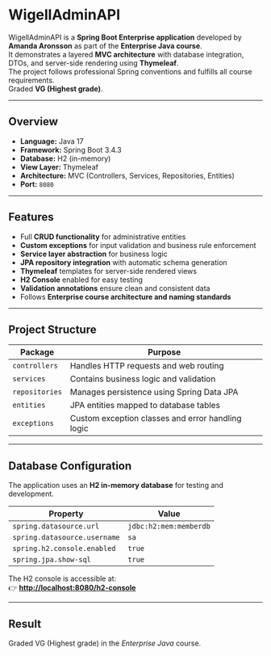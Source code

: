 # WigellAdminAPI

WigellAdminAPI is a **Spring Boot Enterprise application** developed by **Amanda Aronsson** as part of the **Enterprise Java course**.  
It demonstrates a layered **MVC architecture** with database integration, DTOs, and server-side rendering using **Thymeleaf**.  
The project follows professional Spring conventions and fulfills all course requirements.  
Graded **VG (Highest grade)**.

---

## Overview

- **Language:** Java 17
- **Framework:** Spring Boot 3.4.3
- **Database:** H2 (in-memory)
- **View Layer:** Thymeleaf
- **Architecture:** MVC (Controllers, Services, Repositories, Entities)
- **Port:** `8080`

---

## Features

- Full **CRUD functionality** for administrative entities
- **Custom exceptions** for input validation and business rule enforcement
- **Service layer abstraction** for business logic
- **JPA repository integration** with automatic schema generation
- **Thymeleaf** templates for server-side rendered views
- **H2 Console** enabled for easy testing
- **Validation annotations** ensure clean and consistent data
- Follows **Enterprise course architecture and naming standards**

---

## Project Structure


| Package        | Purpose                                           |
|----------------|---------------------------------------------------|
| `controllers`  | Handles HTTP requests and web routing             |
| `services`     | Contains business logic and validation            |
| `repositories` | Manages persistence using Spring Data JPA         |
| `entities`     | JPA entities mapped to database tables            |
| `exceptions`   | Custom exception classes and error handling logic |

---

## Database Configuration

The application uses an **H2 in-memory database** for testing and development.

| Property                     | Value                  |
|------------------------------|------------------------|
| `spring.datasource.url`      | `jdbc:h2:mem:memberdb` |
| `spring.datasource.username` | `sa`                   |
| `spring.h2.console.enabled`  | `true`                 |
| `spring.jpa.show-sql`        | `true`                 |

The H2 console is accessible at:  
👉 **[http://localhost:8080/h2-console](http://localhost:8080/h2-console)**

---

## Result

Graded VG (Highest grade) in the *Enterprise Java* course.